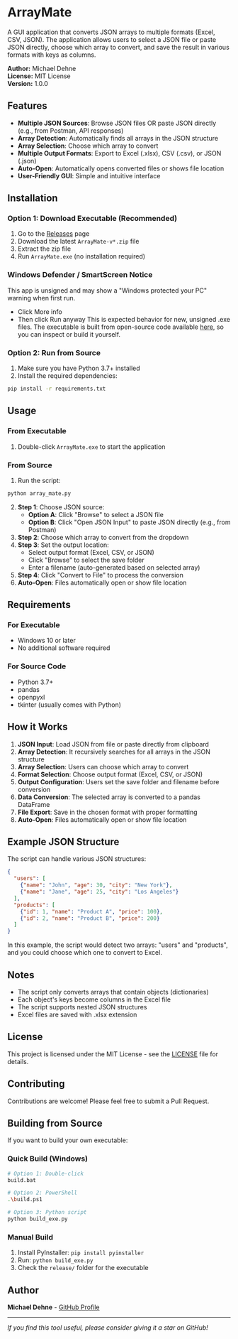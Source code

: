 # ArrayMate

A GUI application that converts JSON arrays to multiple formats (Excel, CSV, JSON). The application allows users to select a JSON file or paste JSON directly, choose which array to convert, and save the result in various formats with keys as columns.

**Author:** Michael Dehne  
**License:** MIT License  
**Version:** 1.0.0

## Features

- **Multiple JSON Sources**: Browse JSON files OR paste JSON directly (e.g., from Postman, API responses)
- **Array Detection**: Automatically finds all arrays in the JSON structure
- **Array Selection**: Choose which array to convert
- **Multiple Output Formats**: Export to Excel (.xlsx), CSV (.csv), or JSON (.json)
- **Auto-Open**: Automatically opens converted files or shows file location
- **User-Friendly GUI**: Simple and intuitive interface

## Installation

### Option 1: Download Executable (Recommended)
1. Go to the [Releases](https://github.com/MichaelD889872398743/ArrayMate/releases) page
2. Download the latest `ArrayMate-v*.zip` file
3. Extract the zip file
4. Run `ArrayMate.exe` (no installation required)

### Windows Defender / SmartScreen Notice
This app is unsigned and may show a "Windows protected your PC" warning when first run.
- Click More info
- Then click Run anyway
This is expected behavior for new, unsigned .exe files.
The executable is built from open-source code available [here](https://github.com/MichaelD889872398743/ArrayMate/), so you can inspect or build it yourself.

### Option 2: Run from Source
1. Make sure you have Python 3.7+ installed
2. Install the required dependencies:

```bash
pip install -r requirements.txt
```

## Usage

### From Executable
1. Double-click `ArrayMate.exe` to start the application

### From Source
1. Run the script:
```bash
python array_mate.py
```

2. **Step 1**: Choose JSON source:
   - **Option A**: Click "Browse" to select a JSON file
   - **Option B**: Click "Open JSON Input" to paste JSON directly (e.g., from Postman)
3. **Step 2**: Choose which array to convert from the dropdown
4. **Step 3**: Set the output location:
   - Select output format (Excel, CSV, or JSON)
   - Click "Browse" to select the save folder
   - Enter a filename (auto-generated based on selected array)
5. **Step 4**: Click "Convert to File" to process the conversion
6. **Auto-Open**: Files automatically open or show file location

## Requirements

### For Executable
- Windows 10 or later
- No additional software required

### For Source Code
- Python 3.7+
- pandas
- openpyxl
- tkinter (usually comes with Python)

## How it Works

1. **JSON Input**: Load JSON from file or paste directly from clipboard
2. **Array Detection**: It recursively searches for all arrays in the JSON structure
3. **Array Selection**: Users can choose which array to convert
4. **Format Selection**: Choose output format (Excel, CSV, or JSON)
5. **Output Configuration**: Users set the save folder and filename before conversion
6. **Data Conversion**: The selected array is converted to a pandas DataFrame
7. **File Export**: Save in the chosen format with proper formatting
8. **Auto-Open**: Files automatically open or show file location

## Example JSON Structure

The script can handle various JSON structures:

```json
{
  "users": [
    {"name": "John", "age": 30, "city": "New York"},
    {"name": "Jane", "age": 25, "city": "Los Angeles"}
  ],
  "products": [
    {"id": 1, "name": "Product A", "price": 100},
    {"id": 2, "name": "Product B", "price": 200}
  ]
}
```

In this example, the script would detect two arrays: "users" and "products", and you could choose which one to convert to Excel.

## Notes

- The script only converts arrays that contain objects (dictionaries)
- Each object's keys become columns in the Excel file
- The script supports nested JSON structures
- Excel files are saved with .xlsx extension

## License

This project is licensed under the MIT License - see the [LICENSE](LICENSE) file for details.

## Contributing

Contributions are welcome! Please feel free to submit a Pull Request.

## Building from Source

If you want to build your own executable:

### Quick Build (Windows)
```bash
# Option 1: Double-click
build.bat

# Option 2: PowerShell
.\build.ps1

# Option 3: Python script
python build_exe.py
```

### Manual Build
1. Install PyInstaller: `pip install pyinstaller`
2. Run: `python build_exe.py`
3. Check the `release/` folder for the executable

## Author

**Michael Dehne** - [GitHub Profile](https://github.com/MichaelD889872398743)

---

*If you find this tool useful, please consider giving it a star on GitHub!*
